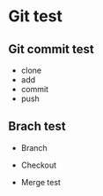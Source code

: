 # Git test

## Git commit test

- clone
- add
- commit
- push

## Brach test

- Branch
- Checkout

- Merge test
